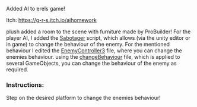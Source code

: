 Added AI to erels game!

Itch: https://g-r-s.itch.io/aihomework

plush added a room to the scene with furniture made by ProBuilder!
For the player AI, I added the [Sabotager](https://github.com/gamedev-srg/Homework-AI/blob/master/Assets/Scripts/2-npc/Sabotager.cs) script, which allows (via the unity editor or in game) to change the behaviour of the enemy. For the mentioned behaviour I edited the [EnemyController3](https://github.com/gamedev-srg/Homework-AI/blob/master/Assets/Scripts/2-npc/EnemyController3.cs) file, where you can change the enemies behaviour.
using the [changeBehaviour](https://github.com/gamedev-srg/Homework-AI/blob/master/Assets/Scripts/2-npc/changeBehaviour.cs) file, which is applied to several GameObjects, you can change the behaviour of the enemy as required.

### Instructions:
Step on the desired platform to change the enemies behaviour!
